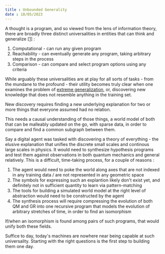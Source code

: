 ```yaml
---
title : Unbounded Generality
date : 18/05/2023
---
```

A thought is a program, and so viewed from the lens of information theory, there are broadly three distinct universalities in entities that can think and generalize [[1]](https://twitter.com/dela3499/status/1656437115901624322) : 

1. Computational - can run any given program
2. Reachability - can eventually generate any program, taking arbitrary steps in the process
3. Comparison - can compare and select program options using any criteria

While arguably these universalities are at play for all sorts of tasks - from the mundane to the profound - their utility becomes truly clear when one examines the problem of [extreme generalization](https://blog.mayalabs.io/benchmark), or, discovering new knowledge that does not resemble anything in the training set.

New discovery requires finding a new underlying explanation for two or more things that everyone  assumed had no relation.

This needs a causal understanding of those things, a world model of both that can be malleably updated on the go, with sparse data, in order to compare and find a common subgraph between them.

Say a digital agent was tasked with discovering a theory of everything - the elusive explanation that unifies the discrete small scales and continous large scales in physics. It would need to synthesize hypothesis programs and test them against observations in both quantum mechanics and general relatively. This is a difficult, time-taking process, for a couple of reasons : 

1. The agent would need to poke the world along axes that are not indexed in any training data / are not represented in any geometric space
2. The symbols for expressing such an explantion likely don't exist yet, and definitely not in sufficient quantity to learn via pattern-matching
3. The tools for building a simulated world model at the right level of abstraction would need to be constructed by the agent
4. The synthesis process will require compressing the evolution of both QM and GR into one recursive program that models the evolution of arbitrary stretches of time, in order to find an isomorphism

If/when an isomorphism is found among pairs of such programs, that would unify both these fields. 

Suffice to day, today's machines are nowhere near being capable at such universality. Starting with the right questions is the first step to building them one day.